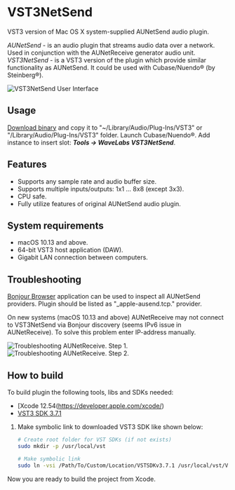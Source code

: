 # VST3NetSend

VST3 version of Mac OS X system-supplied AUNetSend audio plugin.

_AUNetSend_ - is an audio plugin that streams audio data over a network. Used in conjunction with the AUNetReceive generator audio unit.
_VST3NetSend_ - is a VST3 version of the plugin which provide similar functionality as AUNetSend. It could be used with Cubase/Nuendo® (by Steinberg®).

![VST3NetSend User Interface](https://raw.githubusercontent.com/vgorloff/VST3NetSend/master/Media/VST3NetSend.png)

## Usage

[Download binary](https://github.com/vgorloff/VST3NetSend/releases/latest) and copy it to "~/Library/Audio/Plug-Ins/VST3" or "/Library/Audio/Plug-Ins/VST3" folder.
Launch Cubase/Nuendo®. Add instance to insert slot: **_Tools -> WaveLabs VST3NetSend_**.

## Features

- Supports any sample rate and audio buffer size.
- Supports multiple inputs/outputs: 1x1 ... 8x8 (except 3x3).
- CPU safe.
- Fully utilize features of original AUNetSend audio plugin.

## System requirements

- macOS 10.13 and above.
- 64-bit VST3 host application (DAW).
- Gigabit LAN connection between computers.

## Troubleshooting

[Bonjour Browser](http://www.tildesoft.com) application can be used to inspect all AUNetSend providers.
Plugin should be listed as "\_apple-ausend.tcp." provider.

On new systems (macOS 10.13 and above) AUNetReceive may not connect to VST3NetSend via Bonjour discovery (seems IPv6 issue in AUNetReceive).
To solve this problem enter IP-address manually.

![Troubleshooting AUNetReceive. Step 1.](https://raw.githubusercontent.com/vgorloff/VST3NetSend/master/Media/Troubleshooting_AUNetRecieve_01.png)
![Troubleshooting AUNetReceive. Step 2.](https://raw.githubusercontent.com/vgorloff/VST3NetSend/master/Media/Troubleshooting_AUNetRecieve_02.png)

## How to build

To build plugin the following tools, libs and SDKs needed:

- [Xcode 12.54(https://developer.apple.com/xcode/)
- [VST3 SDK 3.7.1](http://www.steinberg.net/en/company/developer.html)

1. Make symbolic link to downloaded VST3 SDK like shown below:

    ```sh
    # Create root folder for VST SDKs (if not exists)
    sudo mkdir -p /usr/local/vst

    # Make symbolic link
    sudo ln -vsi /Path/To/Custom/Location/VSTSDKv3.7.1 /usr/local/vst/VSTSDKv3.7.1
    ```

Now you are ready to build the project from Xcode.
